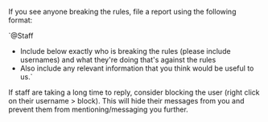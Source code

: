 If you see anyone breaking the rules, file a report using the following format:

`@Staff
- Include below exactly who is breaking the rules (please include usernames) and what they're doing that's against the rules
- Also include any relevant information that you think would be useful to us.`

If staff are taking a long time to reply, consider blocking the user (right click on their username > block). This will hide their messages from you and prevent them from mentioning/messaging you further. 